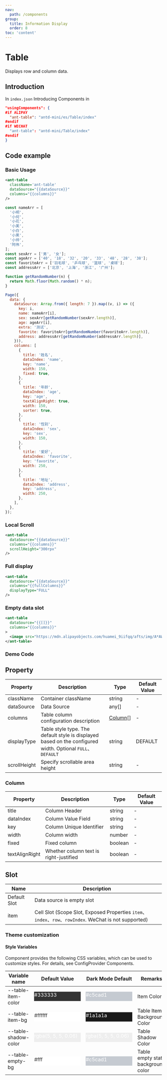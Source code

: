 ```yaml
---
nav:
  path: /components
group:
  title: Information Display
  order: 8
toc: 'content'
---
```


# Table

Displays row and column data.

## Introduction

In `index.json` Introducing Components in

```json
"usingComponents": {
#if ALIPAY
  "ant-table": "antd-mini/es/Table/index"
#endif
#if WECHAT
  "ant-table": "antd-mini/Table/index"
#endif
}
```

## Code example

### Basic Usage

```xml
<ant-table
  className='ant-table'
  dataSource="{{dataSource}}"
  columns="{{columns}}"
/>
```

```js
const nameArr = [
  '小明',
  '小何',
  '小花',
  '小美',
  '小白',
  '小黑',
  '小帅',
  '阿伟',
];
const sexArr = ['男', '女'];
const ageArr = ['40', '18', '32', '20', '33', '48', '28', '38'];
const favoriteArr = ['羽毛球', '乒乓球', '篮球', '桌球'];
const addressArr = ['北京', '上海', '浙江', '广州'];

function getRandomNumber(n) {
  return Math.floor(Math.random() * n);
}

Page({
  data: {
    dataSource: Array.from({ length: 7 }).map((v, i) => ({
      key: i,
      name: nameArr[i],
      sex: sexArr[getRandomNumber(sexArr.length)],
      age: ageArr[i],
      extra: '测试',
      favorite: favoriteArr[getRandomNumber(favoriteArr.length)],
      address: addressArr[getRandomNumber(addressArr.length)],
    })),
    columns: [
      {
        title: '姓名',
        dataIndex: 'name',
        key: 'name',
        width: 150,
        fixed: true,
      },
      {
        title: '年龄',
        dataIndex: 'age',
        key: 'age',
        textAlignRight: true,
        width: 150,
        sorter: true,
      },
      {
        title: '性别',
        dataIndex: 'sex',
        key: 'sex',
        width: 150,
      },
      {
        title: '爱好',
        dataIndex: 'favorite',
        key: 'favorite',
        width: 250,
      },
      {
        title: '地址',
        dataIndex: 'address',
        key: 'address',
        width: 250,
      },
    ],
  },
});
```

### Local Scroll

```xml
<ant-table
  dataSource="{{dataSource}}"
  columns="{{columns}}"
  scrollHeight="300rpx"
/>
```

### Full display

```xml
<ant-table
  dataSource="{{dataSource}}"
  columns="{{fullColumns}}"
  displayType="FULL"
/>
```

### Empty data slot

```xml
<ant-table
  dataSource="{{[]}}"
  columns="{{columns}}"
>
  <image src="https://mdn.alipayobjects.com/huamei_9iifqq/afts/img/A*AWeXQYuIODwAAAAAAAAAAAAADjWYAQ/original" />
</ant-table>
```

### Demo Code

<code src="../../demo/pages/Table/index"></code>

## Property

| Property         | Description                                                                   | Type                | Default Value  |
| ------------ | ---------------------------------------------------------------------- | ------------------- | ------- |
| className    | Container className                                                         | string              | -       |
| dataSource   | Data Source                                                                 | any[]               | -       |
| columns      | Table column configuration description                                                       | [Column](#column)[] | -       |
| displayType  | Table style type. The default style is displayed based on the configured width. Optional `FULL`、`DEFAULT` | string              | DEFAULT |
| scrollHeight | Specify scrollable area height                                                     | string              | -       |

### Column

| Property           | Description             | Type    | Default Value |
| -------------- | ---------------- | ------- | ------ |
| title          | Column Header           | string  | -      |
| dataIndex      | Column Value Field       | string  | -      |
| key            | Column Unique Identifier       | string  | -      |
| width          | Column width           | number  | -      |
| fixed          | Fixed column       | boolean | -      |
| textAlignRight | Whether column text is right-justified | boolean | -      |

## Slot

| Name     | Description                                                                                    |
| -------- | --------------------------------------------------------------------------------------- |
| Default Slot | Data source is empty slot                                                                          |
| item     | Cell Slot (Scope Slot, Exposed Properties `item`、`index`、`row`、`rowIndex`. WeChat is not supported) |

### Theme customization

#### Style Variables

Component provides the following CSS variables, which can be used to customize styles. For details, see ConfigProvider Components.

| Variable name               | Default Value                                                                                                                    | Dark Mode Default                                                                                                            | Remarks               |
| -------------------- | ------------------------------------------------------------------------------------------------------------------------- | ------------------------------------------------------------------------------------------------------------------------- | ------------------ |
| --table-item-color   | <div style="width: 150px; height: 30px; background-color: #333333; color: #ffffff;">#333333</div>                         | <div style="width: 150px; height: 30px; background-color: #c5cad1; color: #ffffff;">#c5cad1</div>                         | Item Color           |
| --table-item-bg      | <div style="width: 150px; height: 30px; background-color: #ffffff; color: #333333;">#ffffff</div>                         | <div style="width: 150px; height: 30px; background-color: #1a1a1a; color: #ffffff;">#1a1a1a</div>                         | Table Item Background Color       |
| --table-shadow-color | <div style="width: 150px; height: 30px; background-color: rgba(5, 5, 5, 0.06); color: #ffffff;">rgba(5, 5, 5, 0.06)</div> | <div style="width: 150px; height: 30px; background-color: rgba(5, 5, 5, 0.06); color: #ffffff;">rgba(5, 5, 5, 0.06)</div> | Table Shadow Color       |
| --table-empty-bg     | <div style="width: 150px; height: 30px; background-color: #fff; color: #333333;">#fff</div>                               | <div style="width: 150px; height: 30px; background-color: #c5cad1; color: #ffffff;">#c5cad1</div>                         | Table empty state background color |
